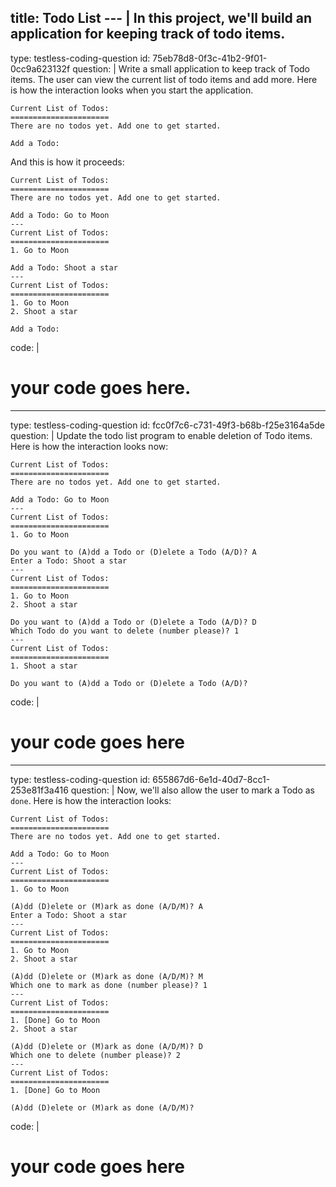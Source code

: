 title: Todo List
--- |
  In this project, we'll build an application for keeping track of todo items.
---
type: testless-coding-question
id: 75eb78d8-0f3c-41b2-9f01-0cc9a623132f
question: |
  Write a small application to keep track of Todo items. The user can view the current list of todo items and add more. Here is how the interaction looks when you start the application.
  ```
  Current List of Todos:
  ======================
  There are no todos yet. Add one to get started.

  Add a Todo:
  ```

  And this is how it proceeds:
  ```
  Current List of Todos:
  ======================
  There are no todos yet. Add one to get started.

  Add a Todo: Go to Moon
  ---
  Current List of Todos:
  ======================
  1. Go to Moon

  Add a Todo: Shoot a star
  ---
  Current List of Todos:
  ======================
  1. Go to Moon
  2. Shoot a star

  Add a Todo:
  ```
code: |
  # your code goes here.

---
type: testless-coding-question
id: fcc0f7c6-c731-49f3-b68b-f25e3164a5de
question: |
  Update the todo list program to enable deletion of Todo items. Here is how the interaction looks now:
  ```
  Current List of Todos:
  ======================
  There are no todos yet. Add one to get started.

  Add a Todo: Go to Moon
  ---
  Current List of Todos:
  ======================
  1. Go to Moon

  Do you want to (A)dd a Todo or (D)elete a Todo (A/D)? A
  Enter a Todo: Shoot a star
  ---
  Current List of Todos:
  ======================
  1. Go to Moon
  2. Shoot a star

  Do you want to (A)dd a Todo or (D)elete a Todo (A/D)? D
  Which Todo do you want to delete (number please)? 1
  ---
  Current List of Todos:
  ======================
  1. Shoot a star

  Do you want to (A)dd a Todo or (D)elete a Todo (A/D)?
  ```
code: |
  # your code goes here

---
type: testless-coding-question
id: 655867d6-6e1d-40d7-8cc1-253e81f3a416
question: |
  Now, we'll also allow the user to mark a Todo as `done`. Here is how the interaction looks:
  ```
  Current List of Todos:
  ======================
  There are no todos yet. Add one to get started.

  Add a Todo: Go to Moon
  ---
  Current List of Todos:
  ======================
  1. Go to Moon

  (A)dd (D)elete or (M)ark as done (A/D/M)? A
  Enter a Todo: Shoot a star
  ---
  Current List of Todos:
  ======================
  1. Go to Moon
  2. Shoot a star

  (A)dd (D)elete or (M)ark as done (A/D/M)? M
  Which one to mark as done (number please)? 1
  ---
  Current List of Todos:
  ======================
  1. [Done] Go to Moon
  2. Shoot a star

  (A)dd (D)elete or (M)ark as done (A/D/M)? D
  Which one to delete (number please)? 2
  ---
  Current List of Todos:
  ======================
  1. [Done] Go to Moon

  (A)dd (D)elete or (M)ark as done (A/D/M)?
  ```
code: |
  # your code goes here
